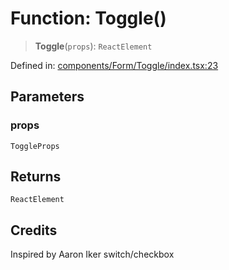 # Function: Toggle()

> **Toggle**(`props`): `ReactElement`

Defined in: [components/Form/Toggle/index.tsx:23](https://github.com/onyx-og/prismal-react/blob/58f2a21f9ad6834702d56e0dc3c10bd54a012008/src/components/Form/Toggle/index.tsx#L23)

## Parameters

### props

`ToggleProps`

## Returns

`ReactElement`

## Credits

Inspired by Aaron Iker switch/checkbox
